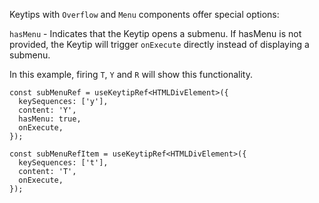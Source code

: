 Keytips with `Overflow` and `Menu` components offer special options:

`hasMenu` - Indicates that the Keytip opens a submenu. If hasMenu is not provided, the Keytip will trigger `onExecute` directly instead of displaying a submenu.

In this example, firing `T`, `Y` and `R` will show this functionality.

```tsx
const subMenuRef = useKeytipRef<HTMLDivElement>({
  keySequences: ['y'],
  content: 'Y',
  hasMenu: true,
  onExecute,
});

const subMenuRefItem = useKeytipRef<HTMLDivElement>({
  keySequences: ['t'],
  content: 'T',
  onExecute,
});
```
